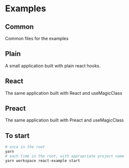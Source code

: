 # Examples

## Common

Common files for the examples
## Plain

A small application built with plain react hooks.

## React

The same application built with React and useMagicClass

## Preact

The same application built with Preact and useMagicClass

## To start

```bash
# once in the root
yarn
# each time in the root, with appropriate project name
yarn workspace react-example start
```